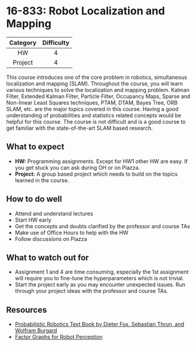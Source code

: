 # 16-833: Robot Localization and Mapping

| Category | Difficulty |
|:-:       | :-:        |
| HW       | 4          |
| Project  | 4          |

This course introduces one of the core problem in robotics, simultaneous localization and mapping (SLAM). Throughout the course, you will learn various techniques to solve the localization and mapping problem. Kalman Filter, Extended Kalman Filter, Particle Filter, Occupancy Maps, Sparse and Non-linear Least Squares techniques, PTAM, DTAM, Bayes Tree, ORB SLAM, etc. are the major topics covered in this course. Having a good understanding of probabilities and statistics related concepts would be helpful for this course. The course is not difficult and is a good course to get familiar with the state-of-the-art SLAM based research.

## What to expect

- **HW:** Programming assignments. Except for HW1 other HW are easy. If you get stuck you can ask during OH or on Piazza.
- **Project:** A group based project which needs to build on the topics learned in the course.

## How to do well

- Attend and understand lectures
- Start HW early
- Get the concepts and doubts clarified by the professor and course TAs
- Make use of Office Hours to help with the HW
- Follow discussions on Piazza

## What to watch out for

- Assignment 1 and 4 are time consuming, especially the 1st assignment will require you to fine-tune the hyperparameters which is not trivial.
- Start the project early as you may encounter unexpected issues. Run through your project ideas with the professor and course TAs.


## Resources

- [Probabilistic Robotics Text Book by Dieter Fox, Sebastian Thrun, and Wolfram Burgard](https://amzn.to/3xXaOWR)
- [Factor Graphs for Robot Perception](http://www.cs.cmu.edu/~kaess/pub/Dellaert17fnt.pdf)